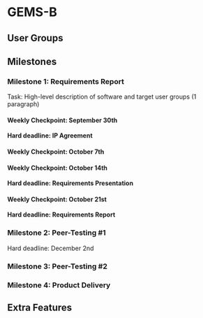 # GEMS-B

## User Groups

## Milestones

### Milestone 1: Requirements Report

Task: High-level description of software and target user groups (1 paragraph)


#### Weekly Checkpoint: September 30th
**Hard deadline: IP Agreement**

#### Weekly Checkpoint: October 7th

#### Weekly Checkpoint: October 14th
**Hard deadline: Requirements Presentation**

#### Weekly Checkpoint: October 21st
**Hard deadline: Requirements Report**

### Milestone 2: Peer-Testing #1

Hard deadline: December 2nd

### Milestone 3: Peer-Testing #2

### Milestone 4: Product Delivery

## Extra Features